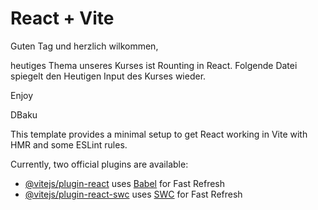 # React + Vite

Guten Tag und herzlich wilkommen,

heutiges Thema unseres Kurses ist Rounting in React.
Folgende Datei spiegelt den Heutigen Input des Kurses wieder.

Enjoy

DBaku

This template provides a minimal setup to get React working in Vite with HMR and some ESLint rules.

Currently, two official plugins are available:

-   [@vitejs/plugin-react](https://github.com/vitejs/vite-plugin-react/blob/main/packages/plugin-react/README.md) uses [Babel](https://babeljs.io/) for Fast Refresh
-   [@vitejs/plugin-react-swc](https://github.com/vitejs/vite-plugin-react-swc) uses [SWC](https://swc.rs/) for Fast Refresh
